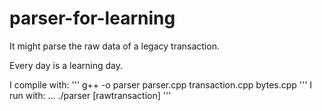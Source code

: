 # parser-for-learning

It might parse the raw data of a legacy transaction.

Every day is a learning day.

I compile with:
'''
g++ -o parser parser.cpp transaction.cpp bytes.cpp
'''
I run with:
...
./parser [rawtransaction]
'''
